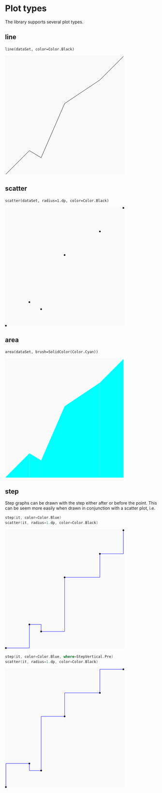 # Plot types

The library supports several plot types.

## line

`line(dataSet, color=Color.Black)`

![line](../composable-chart/src/debug/screenshotTest/reference/com/sanbeg/composable_chart/PreviewPlotTypes/PlotPreview_748aa731_4f59fc0b_0.png)

## scatter

`scatter(dataSet, radius=1.dp, color=Color.Black)`

![scatter](../composable-chart/src/debug/screenshotTest/reference/com/sanbeg/composable_chart/PreviewPlotTypes/PlotPreview_748aa731_4f59fc0b_1.png)

## area

`area(dataSet, brush=SolidColor(Color.Cyan))`

![scatter](../composable-chart/src/debug/screenshotTest/reference/com/sanbeg/composable_chart/PreviewPlotTypes/PlotPreview_748aa731_4f59fc0b_2.png)


## step

Step graphs can be drawn with the step either after or before the
point.  This can be seem more easily when drawn in conjunction with a
scatter plot, i.e.

```kotlin
step(it, color=Color.Blue)
scatter(it, radius=1.dp, color=Color.Black)
```

![step](../composable-chart/src/debug/screenshotTest/reference/com/sanbeg/composable_chart/PreviewPlotTypes/PlotPreview_748aa731_4f59fc0b_4.png)

```kotlin
step(it, color=Color.Blue, where=StepVertical.Pre)
scatter(it, radius=1.dp, color=Color.Black)
```

![scatter](../composable-chart/src/debug/screenshotTest/reference/com/sanbeg/composable_chart/PreviewPlotTypes/PlotPreview_748aa731_4f59fc0b_5.png)